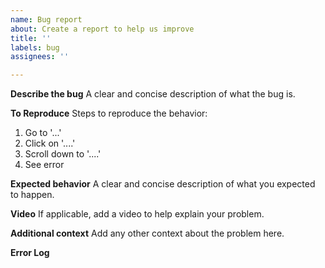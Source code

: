 ```yaml
---
name: Bug report
about: Create a report to help us improve
title: ''
labels: bug
assignees: ''

---
```


**Describe the bug**
A clear and concise description of what the bug is.

**To Reproduce**
Steps to reproduce the behavior:
1. Go to '...'
2. Click on '....'
3. Scroll down to '....'
4. See error

**Expected behavior**
A clear and concise description of what you expected to happen.

**Video**
If applicable, add a video to help explain your problem.

**Additional context**
Add any other context about the problem here.

**Error Log**
<!--- If you received an error then please post it in the empty space below, -->
<!--- so that the error is wrapped in the 3 backquotes (before and after) -->
```

```